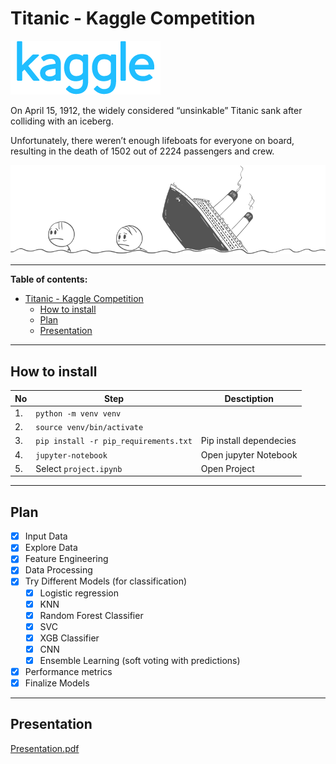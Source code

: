 # Titanic - Kaggle Competition

![](./img/kaggle.png)


On April 15, 1912, the widely considered “unsinkable”  Titanic sank after colliding with an iceberg. 

Unfortunately, there weren’t enough lifeboats for everyone on board, resulting in the death of 1502 out of 2224 passengers and crew.

![](./img/titanic.png)

---

**Table of contents:**
- [Titanic - Kaggle Competition](#titanic---kaggle-competition)
  * [How to install](#how-to-install)
  * [Plan](#plan)
  * [Presentation](#presentation)

---
## How to install 

| No | Step | Desctiption |
| --- | --- | --- |
| 1. | `python -m venv venv` | |
| 2. | `source venv/bin/activate` | |
| 3. | `pip install -r pip_requirements.txt` | Pip install dependecies | 
| 4. | `jupyter-notebook` | Open jupyter Notebook |
| 5. | Select `project.ipynb` | Open Project |

---

## Plan

- [x] Input Data
- [x] Explore Data
- [x] Feature Engineering
- [x] Data Processing
- [x] Try Different Models (for classification)
    - [x] Logistic regression
    - [x] KNN
    - [x] Random Forest Classifier
    - [x] SVC
    - [x] XGB Classifier 
    - [x] CNN
    - [x] Ensemble Learning (soft voting with predictions)
- [x] Performance metrics
- [x] Finalize Models

---

## Presentation

[Presentation.pdf](/presentation/Machine_Learning_Project.pdf)
